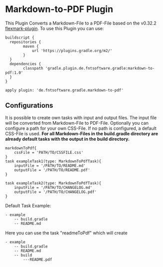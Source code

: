 # Markdown-to-PDF Plugin

This Plugin Converts a Markdown-File to a PDF-File based on the v0.32.2 [flexmark-plugin](https://github.com/vsch/flexmark-java).
To use this Plugin you can use:

```
buildscript {
  repositories {
		maven {
			url 'https://plugins.gradle.org/m2/'
		}
  }
  dependencies {
		classpath 'gradle.plugin.de.fntsoftware.gradle:markdown-to-pdf:1.0'
  }
}

apply plugin: 'de.fntsoftware.gradle.markdown-to-pdf'
```

## Configurations
It is possible to create own tasks with input and output files. The input file will be converted from Markdown-File to PDF-File. Optionally you can configure a path for your own CSS-File. If no path is configured, a default CSS-File is used. **For all Markdown-Files in the build.gradle directory are already default tasks with the output in the build directory.**

```
markdownToPdf{
	cssFile = 'PATH/TO/CSSFILE.css'
}
task exampleTask1(type: MarkdownToPdfTask){
	inputFile = '/PATH/TO/README.md'
	outputFile = '/PATH/TO/README.pdf'
}

task exampleTask2(type: MarkdownToPdfTask){
	inputFile = '/PATH/TO/CHANGELOG.md'
	outputFile = '/PATH/TO/CHANGELOG.pdf'
}
```
Default Task Example:
```
- example
	-- build.gradle
	-- README.md
```
Here you can use the task "readmeToPdf" which will create
```
- example
	-- build.gradle
	-- README.md
	-- build
		---README.pdf
```